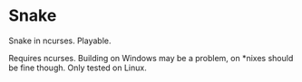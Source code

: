 # Snake
Snake in ncurses. 
Playable.

Requires ncurses. 
Building on Windows may be a problem, on \*nixes should be fine though.
Only tested on Linux.

